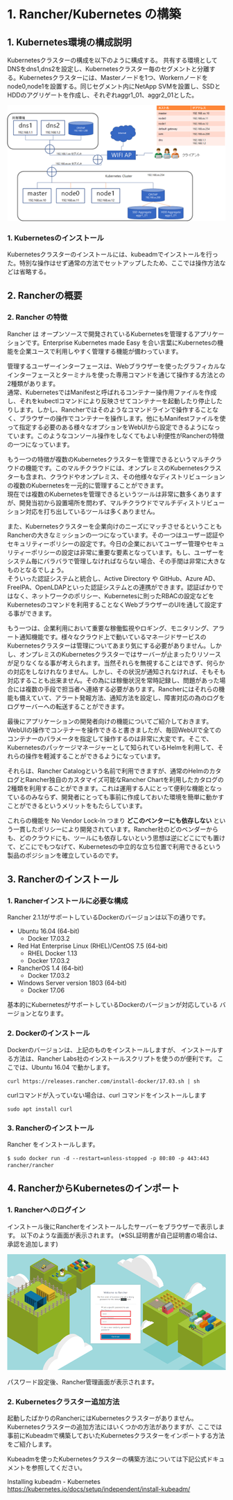 # 1. Rancher/Kubernetes の構築

## 1. Kubernetes環境の構成説明

Kubernetesクラスターの構成を以下のように構成する。
共有する環境としてDNSをdns1,dns2を設定し、Kubernetesクラスター毎のセグメントと分離する。Kubernetesクラスターには、Masterノードを1つ、Workernノードをnode0,node1を設置する。同じセグメント内にNetApp SVMを設置し、SSDとHDDのアグリゲートを作成し、それぞれaggr1_01、aggr2_01とした。

![Kubernetesサーバー構成](https://raw.githubusercontent.com/ynott/RancherTrident/master/images/KubernetesServers.png)

### 1. Kubernetesのインストール

Kubernetesクラスターのインストールには、kubeadmでインストールを行った。特別な操作はせず通常の方法でセットアップしたため、ここでは操作方法などは省略する。

## 2. Rancherの概要

### 2. Rancher の特徴

Rancher は オープンソースで開発されているKubernetesを管理するアプリケーションです。Enterprise Kubernetes made Easy を合い言葉にKubernetesの機能を企業ユースで利用しやすく管理する機能が備わっています。  

管理するユーザーインターフェースは、Webブラウザーを使ったグラフィカルなインターフェースとターミナルを使った専用コマンドを通じて操作する方法との2種類があります。  
通常、KubernetesではManifestと呼ばれるコンテナー操作用ファイルを作成し、それをkubectlコマンドにより反映させてコンテナーを起動したり停止したりします。しかし、Rancherではそのようなコマンドラインで操作することなく、ブラウザーの操作でコンテナーを操作します。他にもManifestファイルを使って指定する必要のある様々なオプションをWebUIから設定できるようになっています。このようなコンソール操作をしなくてもよい利便性がRancherの特徴の一つになっています。

もう一つの特徴が複数のKubernetesクラスターを管理できるというマルチクラウドの機能です。このマルチクラウドには、オンプレミスのKubernetesクラスターも含まれ、クラウドやオンプレミス、その他様々なディストリビューションの複数のKubernetesを一元的に管理することができます。  
現在では複数のKubernetesを管理できるというツールは非常に数多くありますが、開発当初から設置場所を問わず、マルチクラウドでマルチディストリビューション対応を打ち出しているツールは多くありません。
 
また、Kubernetesクラスターを企業向けのニーズにマッチさせるということもRancherの大きなミッションの一つになっています。その一つはユーザー認証やセキュリティーポリシーの設定です。今日の企業においてユーザー管理やセキュリティーポリシーの設定は非常に重要な要素となっています。もし、ユーザーをシステム毎にバラバラで管理しなければならない場合、その手間は非常に大きなものとなるでしょう。  
そういった認証システムと統合し、Active Directory や GitHub、Azure AD、FreeIPA、OpenLDAPといった認証システムとの連携ができます。認証ばかりではなく、ネットワークのポリシー、Kubernetesに則ったRBACの設定などをKubernetesのコマンドを利用することなくWebブラウザーのUIを通して設定する事ができます。

もう一つは、企業利用において重要な稼働監視やロギング、モニタリング、アラート通知機能です。様々なクラウド上で動いているマネージドサービスのKubernetesクラスターは管理についてあまり気にする必要がありません。しかし、オンプレミスのKubernetesクラスターではサーバーが止まったりリソースが足りなくなる事が考えられます。当然それらを無視することはできず、何らかの対応をしなけれなりません。しかし、その状況が通知されなければ、そもそも対応することも出来ません。その為には稼働状況を常時記録し、問題があった場合には複数の手段で担当者へ連絡する必要があります。Rancherにはそれらの機能も備えていて、アラート発報方法、通知方法を設定し、障害対応の為のログをログサーバーへの転送することができます。

最後にアプリケーションの開発者向けの機能についてご紹介しておきます。WebUIの操作でコンテナーを操作できると書きましたが、毎回WebUIで全てのコンテナーのパラメータを指定して操作するのは非常に大変です。そこで、Kubernetesのパッケージマネージャーとして知られているHelmを利用して、それらの操作を軽減することができるようになっています。  

それらは、Rancher Catalogという名前で利用できますが、通常のHelmのカタログとRancher独自のカスタマイズ可能なRancher Chartを利用したカタログの2種類を利用することができます。これは運用する人にとって便利な機能となっているのみならず、開発者にとっても事前に作成しておいた環境を簡単に動かすことができるというメリットをもたらしています。

これらの機能を No Vendor Lock-In つまり **どこのベンターにも依存しない** という一貫したポリシーにより開発されています。Rancher社のどのベンダーからも、どのクラウドにも、ツールにも依存しないという思想は逆にどこにでも置けて、どこにでもつなげて、Kubernetesの中立的な立ち位置で利用できるという製品のポジションを確立しているのです。


## 3. Rancherのインストール
### 1. Rancherインストールに必要な構成

Rancher 2.1.1がサポートしているDockerのバージョンは以下の通りです。
* Ubuntu 16.04 (64-bit)
    * Docker 17.03.2
* Red Hat Enterprise Linux (RHEL)/CentOS 7.5 (64-bit)
    * RHEL Docker 1.13
    * Docker 17.03.2
* RancherOS 1.4 (64-bit)
    * Docker 17.03.2
* Windows Server version 1803 (64-bit)
    * Docker 17.06

基本的にKubernetesがサポートしているDockerのバージョンが対応している
バージョンとなります。

### 2. Dockerのインストール

Dockerのバージョンは、上記のものをインストールしますが、
インストールする方法は、Rancher Labs社のインストールスクリプトを使うのが便利です。
ここでは、Ubuntu 16.04 で動かします。

```
curl https://releases.rancher.com/install-docker/17.03.sh | sh
```

curlコマンドが入っていない場合は、curl コマンドをインストールします
```
sudo apt install curl
```
### 3. Rancherのインストール

Rancher をインストールします。

```
$ sudo docker run -d --restart=unless-stopped -p 80:80 -p 443:443 rancher/rancher
```

## 4. RancherからKubernetesのインポート

### 1. Rancherへのログイン

インストール後にRancherをインストールしたサーバーをブラウザーで表示します。
以下のような画面が表示されます。
(※SSL証明書が自己証明書の場合は、承認を追加します)

![Rancherログイン画面](https://raw.githubusercontent.com/ynott/RancherTrident/master/images/RancherLogin.png)

パスワード設定後、Rancher管理画面が表示されます。

### 2. Kubernetesクラスター追加方法

起動したばかりのRancherにはKubernetesクラスターがありません。Kubernetesクラスターの追加方法にはいくつかの方法がありますが、ここでは事前にKubeadmで構築しておいたKubernetesクラスターをインポートする方法をご紹介します。

Kubeadmを使ったKubernetesクラスターの構築方法については下記公式ドキュメントを参照してください。

Installing kubeadm - Kubernetes  
https://kubernetes.io/docs/setup/independent/install-kubeadm/

